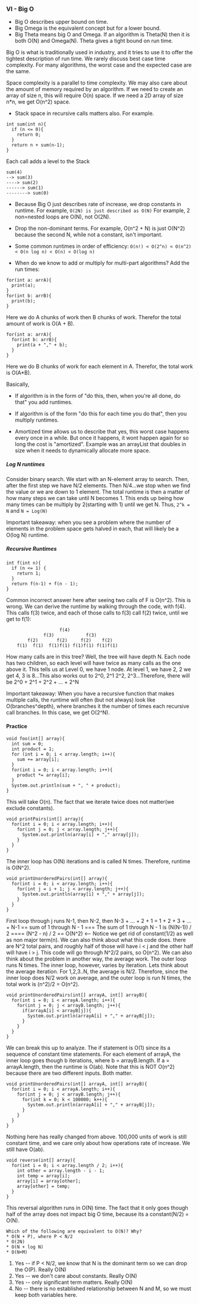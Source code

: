 ### VI - Big O
* Big O describes upper bound on time.
* Big Omega is the equivalent concept but for a lower bound.
* Big Theta means big O and Omega. If an algorithm is Theta(N) then it is both O(N) and Omega(N). Theta gives a tight bound on run time.

Big O is what is traditionally used in industry, and it tries to use it to offer the tightest description of run time.  We rarely discuss best case time complexity. For many algorithms, the worst case and the expected case are the same.

Space complexity is a parallel to time complexity. We may also care about the amount of memory required by an algorithm. If we need to create an array of size n, this will require O(n) space. If we need a 2D array of size n*n, we get O(n^2) space.

* Stack space in recursive calls matters also. For example.
```
int sum(int n){
  if (n <= 0){
    return 0;
  }
  return n + sum(n-1);
}
```
Each call adds a level to the Stack
```
sum(4)
--> sum(3)
----> sum(2)
------> sum(1)
--------> sum(0)
```

* Because Big O just describes rate of increase, we drop constants in runtime. For example,
`O(2N) is just described as O(N)` For example, 2 non=nested loops are O(N), not O(2N).

* Drop the non-dominant terms. For example, O(n^2 + N) is just O(N^2) because the second N, while not a constant, isn't important.

* Some common runtimes in order of efficiency:
`O(n!) < O(2^n) < O(n^2) < O(n log n) < O(n) < O(log n)`

* When do we know to add or multiply for multi-part algorithms?
Add the run times:
```
for(int a: arrA){
  print(a);
}
for(int b: arrB){
  print(b);
}
```
Here we do A chunks of work then B chunks of work. Therefor the total amount of work is O(A + B).
```
for(int a: arrA){
  for(int b: arrB){
    print(a + "," + b);
  }
}
```
Here we do B chunks of work for each element in A. Therefor, the total work is O(A*B).

Basically,
* If algorithm is in the form of "do this, then, when you're all done, do that" you add runtimes.
* If algorithm is of the form "do this for each time you do that", then you multiply runtimes.

* Amortized time allows us to describe that yes, this worst case happens every once in a while. But once it happens, it wont happen again for so long the cost is "amortized". Example was an arrayList that doubles in size when it needs to dynamically allocate more space.  

##### Log N runtimes

Consider binary search. We start with an N-element array to search. Then, after the first step we have N/2 elements. Then N/4...we stop when we find the value or we are down to 1 element. The total runtime is then a matter of how many steps we can take until N becomes 1. This ends up being how many times can be multiply by 2(starting with 1) until we get N. Thus, `2^k = N` and `N = Log(N)`

Important takeaway: when you see a problem where the number of elements in the problem space gets halved in each, that will likely be a O(log N) runtime.

##### Recursive Runtimes
```
int f(int n){
  if (n <= 1) {
    return 1;
  }
  return f(n-1) + f(n - 1);
}
```
Common incorrect answer here after seeing two calls of F is O(n^2). This is wrong. We can derive the runtime by walking through the code, with f(4). This calls f(3) twice, and each of those calls to f(3) call f(2) twice, until we get to f(1):
```
                    f(4)
              f(3)            f(3)
        f(2)       f(2)     f(2)    f(2)
    f(1)  f(1)  f(1)f(1) f(1)f(1) f(1)f(1)
```
How many calls are in this tree? Well, the tree will have depth N. Each node has two children, so each level will have twice as many calls as the one above it. This tells us at Level 0, we have 1 node. At level 1, we have 2, 2 we get 4, 3 is 8...This also works out to 2^0, 2^1 2^2, 2^3...Therefore, there will be 2^0 + 2^1 + 2^2 + ... + 2^N

Important takeaway: When you have a recursive function that makes multiple calls, the runtime will often (but not always) look like O(branches^depth), where branches it the number of times each recursive call branches. In this case, we get O(2^N).

#### Practice
```
void foo(int[] array){
  int sum = 0;
  int product = 1;
  for (int i = 0; i < array.length; i++){
    sum += array[i];
  }
  for(int i = 0; i < array.length; i++){
    product *= array[i];
  }
  System.out.println(sum + ", " + product);
}
```
This will take O(n). The fact that we iterate twice does not matter(we exclude constants).

```
void printPairs(int[] array){
  for(int i = 0; i < array.length; i++){
    for(int j = 0; j < array.length; j++){
      System.out.println(array[i] + "," array[j]);
    }
  }
}
```
The inner loop has O(N) iterations and is called N times. Therefore, runtime is O(N^2).

```
void printUnorderedPairs(int[] array){
  for(int i = 0; i < array.length; i++){
    for(int j = i + 1; j < array.length; j++){
      System.out.println(array[i] + "," + array[j]);
    }
  }
}
```
First loop through j runs N-1, then N-2, then N-3 + ... + 2 + 1
= 1 + 2 + 3 + ... + N-1
== sum of 1 through N - 1
=== The sum of 1 through N - 1 is (N(N-1)) / 2
==== (N^2 - n) / 2 == O(N^2) <-- Notice we get rid of constant(1/2) as well as non major term(n).
We can also think about what this code does. there are N^2 total pairs, and roughly half of those will have i < j and the other half will have i > j. This code will go through N^2/2 pairs, so O(n^2).
We can also think about the problem in another way, the average work. The outer loop runs N times. The inner loop, however, varies by iteration. Lets think about the average iteration. For 1,2,3..N, the average is N/2. Therefore, since the inner loop does N/2 work on average, and the outer loop is run N times, the total work is (n^2)/2 = O(n^2).

```
void printUnorderedPairs(int[] arrayA, int[] arrayB){
  for(int i = 0; i < arrayA.length; i++){
    for(int j = 0; j < arrayB.length; j++){
      if(arrayA[i] < arrayB[j]){
        System.out.println(arrayA[i] + "," + arrayB[j]);
      }
    }
  }
}
```
We can break this up to analyze. The if statement is O(1) since its a sequence of constant time statements. For each element of arrayA, the inner loop goes though b iterations, where b = arrayB.length. If a = arrayA.length, then the runtime is O(ab). Note that this is NOT O(n^2) because there are two different inputs. Both matter.

```
void printUnorderedPairs(int[] arrayA, int[] arrayB){
  for(int i = 0; i < arrayA.length; i++){
    for(int j = 0; j < arrayB.length; j++){
      for(int k = 0; k < 100000; k++){
        System.out.println(arrayA[i] + "," + arrayB[j]);
      }
    }
  }
}
```
Nothing here has really changed from above. 100,000 units of work is still constant time, and we care only about how operations rate of increase. We still have O(ab).

```
void reverse(int[] array){
  for(int i = 0; i < array.length / 2; i++){
    int other = array.length - i - 1;
    int temp = array[i];
    array[i] = array[other];
    array[other] = temp;
  }
}
```
This reversal algorithm runs in O(N) time. The fact that it only goes though half of the array does not impact big O time, because its a constant(N/2) = O(N).

```
Which of the following are equivalent to O(N)? Why?
* O(N + P), where P < N/2
* O(2N)
* O(N + log N)
* O(N+M)
```
1. Yes -- if P < N/2, we know that N is the dominant term so we can drop the O(P). Really O(N)
2. Yes -- we don't care about constants. Really O(N)
3. Yes -- only significant term matters. Really O(N)
4. No -- there is no established relationship between N and M, so we must keep both variables here.

